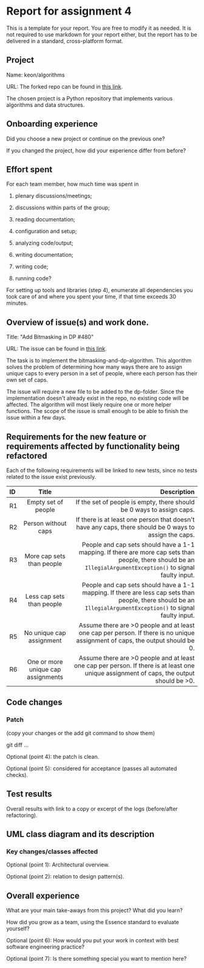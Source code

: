 # Report for assignment 4

This is a template for your report. You are free to modify it as needed.
It is not required to use markdown for your report either, but the report
has to be delivered in a standard, cross-platform format.

## Project

Name: keon/algorithms

URL: The forked repo can be found in [this link](https://github.com/AmandaStromdahl/algorithms).

The chosen project is a Python repository that implements various algorithms and data structures.

## Onboarding experience

Did you choose a new project or continue on the previous one?

If you changed the project, how did your experience differ from before?

## Effort spent

For each team member, how much time was spent in

1. plenary discussions/meetings;

2. discussions within parts of the group;

3. reading documentation;

4. configuration and setup;

5. analyzing code/output;

6. writing documentation;

7. writing code;

8. running code?

For setting up tools and libraries (step 4), enumerate all dependencies
you took care of and where you spent your time, if that time exceeds
30 minutes.

## Overview of issue(s) and work done.

Title: "Add Bitmasking in DP #480"

URL: The issue can be found in [this link](https://github.com/keon/algorithms/issues/480).

The task is to implement the bitmasking-and-dp-algorithm. This algorithm solves the problem of determining how many ways there are to assign unique caps to every person in a set of people, where each person has their own set of caps.

The issue will require a new file to be added to the dp-folder. Since the implementation doesn't already exist in the repo, no existing code will be affected. The algorithm will most likely require one or more helper functions. The scope of the issue is small enough to be able to finish the issue within a few days.

## Requirements for the new feature or requirements affected by functionality being refactored

Each of the following requirements will be linked to new tests, since no tests related to the issue exist previously.

| ID  |               Title                |                                                                                                                                                     Description |
| :-- | :--------------------------------: | --------------------------------------------------------------------------------------------------------------------------------------------------------------: |
| R1  |        Empty set of people         |                                                                                           If the set of people is empty, there should be 0 ways to assign caps. |
| R2  |        Person without caps         |                                                          If there is at least one person that doesn't have any caps, there should be 0 ways to assign the caps. |
| R3  |     More cap sets than people      | People and cap sets should have a 1-1 mapping. If there are more cap sets than people, there should be an `IllegialArgumentException()` to signal faulty input. |
| R4  |     Less cap sets than people      | People and cap sets should have a 1-1 mapping. If there are less cap sets than people, there should be an `IllegialArgumentException()` to signal faulty input. |
| R5  |      No unique cap assignment      |                                   Assume there are >0 people and at least one cap per person. If there is no unique assignment of caps, the output should be 0. |
| R6  | One or more unique cap assignments |                        Assume there are >0 people and at least one cap per person. If there is at least one unique assignment of caps, the output should be >0. |

## Code changes

### Patch

(copy your changes or the add git command to show them)

git diff ...

Optional (point 4): the patch is clean.

Optional (point 5): considered for acceptance (passes all automated checks).

## Test results

Overall results with link to a copy or excerpt of the logs (before/after
refactoring).

## UML class diagram and its description

### Key changes/classes affected

Optional (point 1): Architectural overview.

Optional (point 2): relation to design pattern(s).

## Overall experience

What are your main take-aways from this project? What did you learn?

How did you grow as a team, using the Essence standard to evaluate yourself?

Optional (point 6): How would you put your work in context with best software engineering practice?

Optional (point 7): Is there something special you want to mention here?

